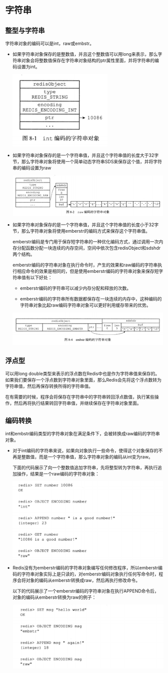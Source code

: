 # 字符串

## 整型与字符串

字符串对象的编码可以是int，raw或embstr。

- 如果字符串对象保存的是整数值，并且这个整数值可以用long来表示，那么字符串对象会将整数值保存在字符串对象结构的ptr属性里面，并将字符串的编码设置为int。

    ![](../assets/cc4dd1da7e1a754534215f02fb9ba85d_1.png)

- 如果字符串对象保存的是一个字符串值，并且这个字符串值的长度大于32字节，那么字符串对象将使用一个简单动态字符串SDS来保存这个值，并将字符串的编码设置为raw

    ![](../assets/cc4dd1da7e1a754534215f02fb9ba85d_2.png)

- 如果字符串对象保存的是一个字符串值，并且这个字符串值的长度小于32字节，那么字符串对象将使用emberstr的编码方式来保存这个字符串值。

  emberstr编码是专门用于保存短字符串的一种优化编码方式，通过调用一次内存分配函数分配一块连续的内存空间，空间中依次包含redisObject和sdshdr两个结构。

  emberstr编码的字符串对象在执行命令时，产生的效果和raw编码的字符串执行相应命令的效果是相同的，但是使用emberstr编码的字符串对象来保存短字符串值有以下好处：

    - emberstr编码的字符串可以减少内存分配和释放的次数。

    - emberstr编码的字符串所有数据都保存在一块连续的内存中，这种编码的字符串对象比起raw编码字符串对象可以更好利用缓存带来的优势。

  ![](../assets/cc4dd1da7e1a754534215f02fb9ba85d_3.png)

## 浮点型

可以用long double类型来表示的浮点数在Redis中也是作为字符串值来保存的。如果我们要保存一个浮点数到字符串对象里面，那么Redis会先将这个浮点数转为字符串值，然后再保存转换所得的字符串值。

在有需要的时候，程序会将保存在字符串中的字符串转回浮点数值，执行某些操作，然后再将执行结果转回字符串值，并继续保存在字符串对象里面。

## 编码转换

int和embstr编码类型的字符串对象在满足条件下，会被转换成raw编码的字符串对象。

- 对于int编码的字符串来说，如果向对象执行一些命令，使得这个对象保存的不再是整数值，而是一个字符串值，那么字符串对象的编码从int变为raw。

  下面的代码展示了向一个整数值追加字符串，先将整型转为字符串，再执行追加操作，结果是一个raw编码的字符串对象：

  ![](../assets/cc4dd1da7e1a754534215f02fb9ba85d_4.png)

- Redis没有为emberstr编码的字符串对象编写任何修改程序，所以emberstr编码的字符串对象实际上是只读的，对emberstr编码对象执行任何写命令时，程序会将对象的编码从emberstr转换成raw，然后再执行修改命令。

  以下的代码展示了一个emberstr编码的字符串对象在执行APPEND命令后，对象的编码从emberstr转换为raw的例子：

  ![](../assets/cc4dd1da7e1a754534215f02fb9ba85d_5.png)
